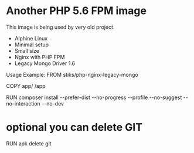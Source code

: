 # Another PHP 5.6 FPM image

This image is being used by very old project.

* Alphine Linux
* Minimal setup
* Small size
* Nginx with PHP FPM
* Legacy Mongo Driver 1.6

Usage Example:
FROM stiks/php-nginx-legacy-mongo

COPY app/ /app

RUN composer install --prefer-dist --no-progress --profile --no-suggest --no-interaction --no-dev

# optional you can delete GIT
RUN apk delete git
